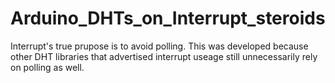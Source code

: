 # Arduino_DHTs_on_Interrupt_steroids
Interrupt's true prupose is to avoid polling.  This was developed because other DHT libraries that advertised interrupt useage still unnecessarily rely on polling as well.
